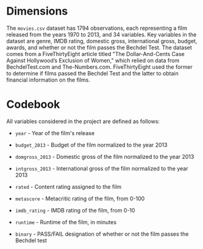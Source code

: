 # Dimensions

The `movies.csv` dataset has 1794 observations, each representing a film released from the years 1970 to 2013, and 34 variables. Key variables in the dataset are genre, IMDB rating, domestic gross, international gross, budget, awards, and whether or not the film passes the Bechdel Test. The dataset comes from a FiveThirtyEight article titled "The Dollar-And-Cents Case Against Hollywood’s Exclusion of Women," which relied on data from BechdelTest.com and The-Numbers.com. FiveThirtyEight used the former to determine if films passed the Bechdel Test and the latter to obtain financial information on the films. 

# Codebook

All variables considered in the project are defined as follows:

  - `year` - Year of the film's release

  - `budget_2013` - Budget of the film normalized to the year 2013
  
  - `domgross_2013` - Domestic gross of the film normalized to the year 2013
  
  - `intgross_2013` - International gross of the film normalized to the year 2013
  
  - `rated` - Content rating assigned to the film
  
  - `metascore` - Metacritic rating of the film, from 0-100
  
  - `imdb_rating` - IMDB rating of the film, from 0-10
  
  - `runtime` - Runtime of the film, in minutes
  
  - `binary` - PASS/FAIL designation of whether or not the film passes the Bechdel test

